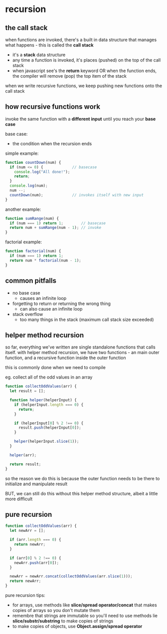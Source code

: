 # recursion

## the call stack

when functions are invoked, there's a built in data structure that manages what happens - this is called the **call stack**

- it's a **stack** data structure
- any time a function is invoked, it's places (pushed) on the top of the call stack
- when javascript see's the **return** keyword OR when the function ends, the compiler will remove (pop) the top item of the stack

when we write recursive functions, we keep pushing new functions onto the call stack

## how recursive functions work

invoke the same function with a **different input** until you reach your **base case**

base case:
- the condition when the recursion ends

simple example:
```js
function countDown(num) {
  if (num <= 0) {             // basecase
    console.log("All done!");
    return;
  }
  console.log(num);
  num --;
  countDown(num);             // invokes itself with new input
}
```

another example:
```js
function sumRange(num) {
  if (num === 1) return 1;        // basecase
  return num + sumRange(num - 1); // invoke
}
```

 factorial example:
```js
function factorial(num) {
  if (num === 1) return 1;
  return num * factorial(num - 1);
}
```

## common pitfalls

- no base case
  - causes an infinite loop
- forgetting to return or returning the wrong thing
  - can also cause an infinite loop
- stack overflow
  - too many things in the stack (maximum call stack size exceeded)


## helper method recursion

so far, everything we've written are single standalone functions that calls itself. with helper method recursion, we have two functions - an main outer function, and a recursive function inside the outer function

this is commonly done when we need to compile

eg. collect all of the odd values in an array
```js
function collectOddValues(arr) {
  let result = [];

  function helper(helperInput) {
    if (helperInput.length === 0) {
      return;
    }

    if (helperInput[0] % 2 !== 0) {
      result.push(helperInput[0]);
    }

    helper(helperInput.slice(1));
  }

  helper(arr);

  return result;
}
```

so the reason we do this is because the outer function needs to be there to initialize and manipulate result

BUT, we can still do this without this helper method structure, albeit a little more difficult


## pure recursion

```js
function collectOddValues(arr) {
  let newArr = [];

  if (arr.length === 0) {
    return newArr;
  }

  if (arr[0] % 2 !== 0) {
    newArr.push(arr[0]);
  }

  newArr = newArr.concat(collectOddValues(arr.slice(1)));
  return newArr;
}
```

pure recursion tips:
- for arrays, use methods like **slice/spread operator/concat** that makes copies of arrays so you don't mutate them
- remembre that strings are immutable so you'll need to use methods lie **slice/substr/substring** to make copies of strings
- to make copies of objects, use **Object.assign/spread operator**




































